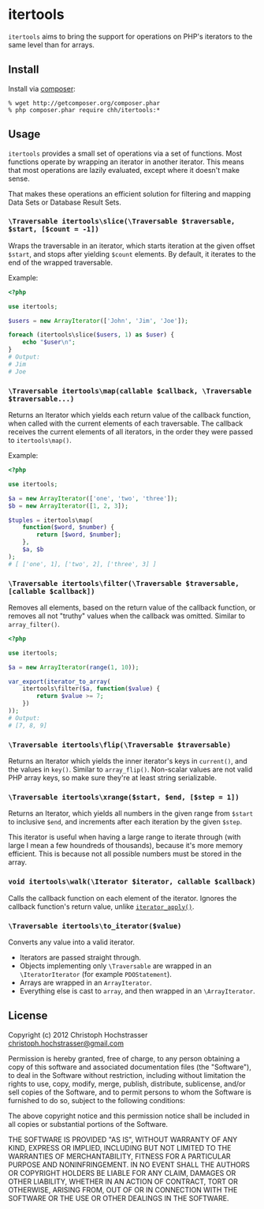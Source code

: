 # itertools

`itertools` aims to bring the support for operations on PHP's iterators
to the same level than for arrays.

## Install

Install via [composer](http://getcomposer.org):

    % wget http://getcomposer.org/composer.phar
    % php composer.phar require chh/itertools:*

## Usage

`itertools` provides a small set of operations via a set of functions.
Most functions operate by wrapping an iterator in another iterator. 
This means that most operations are lazily evaluated, except where it doesn't make sense.

That makes these operations an efficient solution for filtering and mapping Data Sets or
Database Result Sets.

### `\Traversable itertools\slice(\Traversable $traversable, $start, [$count = -1])`

Wraps the traversable in an iterator, which starts iteration at the
given offset `$start`, and stops after yielding `$count` elements. By
default, it iterates to the end of the wrapped traversable.

Example:

```php
<?php

use itertools;

$users = new ArrayIterator(['John', 'Jim', 'Joe']);

foreach (itertools\slice($users, 1) as $user) {
    echo "$user\n";
}
# Output:
# Jim
# Joe
```

### `\Traversable itertools\map(callable $callback, \Traversable $traversable...)`

Returns an Iterator which yields each return value of the callback
function, when called with the current elements of each traversable. The
callback receives the current elements of all iterators, in the order
they were passed to `itertools\map()`.

Example:

```php
<?php

use itertools;

$a = new ArrayIterator(['one', 'two', 'three']);
$b = new ArrayIterator([1, 2, 3]);

$tuples = itertools\map(
    function($word, $number) {
        return [$word, $number];
    },
    $a, $b
);
# [ ['one', 1], ['two', 2], ['three', 3] ]
```

### `\Traversable itertools\filter(\Traversable $traversable, [callable $callback])`

Removes all elements, based on the return value of the callback
function, or removes all not "truthy" values when the callback was
omitted. Similar to `array_filter()`.

```php
<?php

use itertools;

$a = new ArrayIterator(range(1, 10));

var_export(iterator_to_array(
    itertools\filter($a, function($value) {
        return $value >= 7;
    })
));
# Output:
# [7, 8, 9]
```

### `\Traversable itertools\flip(\Traversable $traversable)`

Returns an Iterator which yields the inner iterator's keys in
`current()`, and the values in `key()`. Similar to `array_flip()`.
Non-scalar values are not valid PHP array keys, so make sure they're at
least string serializable.

### `\Traversable itertools\xrange($start, $end, [$step = 1])`

Returns an Iterator, which yields all numbers in the given range from
`$start` to inclusive `$end`, and increments after each iteration by the given `$step`.

This iterator is useful when having a large range to iterate through
(with large I mean a few houndreds of thousands), because it's more
memory efficient. This is because not all possible numbers must be stored in the
array.

### `void itertools\walk(\Iterator $iterator, callable $callback)`

Calls the callback function on each element of the iterator. Ignores the callback function's 
return value, unlike [`iterator_apply()`](http://php.net/iterator_apply).

### `\Traversable itertools\to_iterator($value)`

Converts any value into a valid iterator.

* Iterators are passed straight through.
* Objects implementing only `\Traversable` are wrapped in an
  `\IteratorIterator` (for example `PDOStatement`).
* Arrays are wrapped in an `ArrayIterator`.
* Everything else is cast to `array`, and then wrapped in an
  `\ArrayIterator`.

## License

Copyright (c) 2012 Christoph Hochstrasser <christoph.hochstrasser@gmail.com>

Permission is hereby granted, free of charge, to any person obtaining a copy of this software and associated documentation files (the "Software"), to deal in the Software without restriction, including without limitation the rights to use, copy, modify, merge, publish, distribute, sublicense, and/or sell copies of the Software, and to permit persons to whom the Software is furnished to do so, subject to the following conditions:

The above copyright notice and this permission notice shall be included in all copies or substantial portions of the Software.

THE SOFTWARE IS PROVIDED "AS IS", WITHOUT WARRANTY OF ANY KIND, EXPRESS OR IMPLIED, INCLUDING BUT NOT LIMITED TO THE WARRANTIES OF MERCHANTABILITY, FITNESS FOR A PARTICULAR PURPOSE AND NONINFRINGEMENT. IN NO EVENT SHALL THE AUTHORS OR COPYRIGHT HOLDERS BE LIABLE FOR ANY CLAIM, DAMAGES OR OTHER LIABILITY, WHETHER IN AN ACTION OF CONTRACT, TORT OR OTHERWISE, ARISING FROM, OUT OF OR IN CONNECTION WITH THE SOFTWARE OR THE USE OR OTHER DEALINGS IN THE SOFTWARE.
